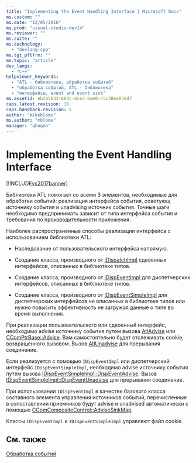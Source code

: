 ```yaml
---
title: "Implementing the Event Handling Interface | Microsoft Docs"
ms.custom: ""
ms.date: "12/05/2016"
ms.prod: "visual-studio-dev14"
ms.reviewer: ""
ms.suite: ""
ms.technology: 
  - "devlang-cpp"
ms.tgt_pltfrm: ""
ms.topic: "article"
dev_langs: 
  - "C++"
helpviewer_keywords: 
  - "ATL - библиотека, обработка событий"
  - "обработка событий, ATL - библиотека"
  - "интерфейсы, event and event sink"
ms.assetid: eb2a5b33-88dc-4ce3-bee0-c5c38ea050d7
caps.latest.revision: 10
caps.handback.revision: 5
author: "mikeblome"
ms.author: "mblome"
manager: "ghogen"
---
```

# Implementing the Event Handling Interface
[!INCLUDE[vs2017banner](../assembler/inline/includes/vs2017banner.md)]

Библиотеки ATL помогает со всеми 3 элементов, необходимые для обработки событий: реализация интерфейса события, советующ источнику события и unadvising источник события.  Точные шаги необходимо предпринимать зависит от типа интерфейса события и требования по производительности приложения.  
  
 Наиболее распространенные способы реализации интерфейса с использованием библиотеки ATL:  
  
-   Наследование от пользовательского интерфейса напрямую.  
  
-   Создание класса, производного от [IDispatchImpl](../atl/reference/idispatchimpl-class.md) сдвоенных интерфейсов, описанных в библиотеке типов.  
  
-   Создание класса, производного от [IDispEventImpl](../atl/reference/idispeventimpl-class.md) для диспетчерских интерфейсов, описанных в библиотеке типов.  
  
-   Создание класса, производного от [IDispEventSimpleImpl](../atl/reference/idispeventsimpleimpl-class.md) для диспетчерских интерфейсов не описанных в библиотеке типов или нужно повысить эффективность не загружая данные о типе во время выполнения.  
  
 При реализации пользовательского или сдвоенный интерфейс, необходимо advise источнику события путем вызова [AtlAdvise](../Topic/AtlAdvise.md) или [CComPtrBase::Advise](../Topic/CComPtrBase::Advise.md).  Вам самостоятельно будет отслеживать cookie, возвращенного вызовом.  Вызов [AtlUnadvise](../Topic/AtlUnadvise.md) для прерывания соединение.  
  
 Если реализуется с помощью `IDispEventImpl` или диспетчерский интерфейс `IDispEventSimpleImpl`, необходимо advise источнику события путем вызова [IDispEventSimpleImpl::DispEventAdvise](../Topic/IDispEventSimpleImpl::DispEventAdvise.md).  Вызов [IDispEventSimpleImpl::DispEventUnadvise](../Topic/IDispEventSimpleImpl::DispEventUnadvise.md) для прерывания соединение.  
  
 При использовании `IDispEventImpl` в качестве базового класса составного элемента управления источников событий, перечисленные в сопоставлении приемников будут advise и unadvised автоматически с помощью [CComCompositeControl::AdviseSinkMap](../Topic/CComCompositeControl::AdviseSinkMap.md).  
  
 Классы `IDispEventImpl` и `IDispEventSimpleImpl` управляют файл cookie.  
  
## См. также  
 [Обработка событий](../Topic/Event%20Handling%20and%20ATL.md)